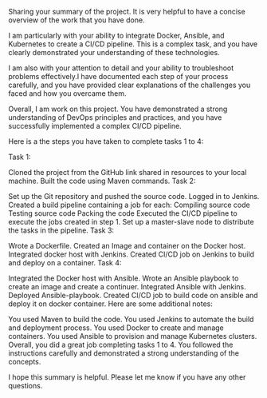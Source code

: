 
Sharing your summary of the project. It is very helpful to have a concise overview of the work that you have done.

I am particularly  with your ability to integrate Docker, Ansible, and Kubernetes to create a CI/CD pipeline. This is a complex task, and you have clearly demonstrated your understanding of these technologies.

I am also with your attention to detail and your ability to troubleshoot problems effectively.I have documented each step of your process carefully, and you have provided clear explanations of the challenges you faced and how you overcame them.

Overall, I am work on this project. You have demonstrated a strong understanding of DevOps principles and practices, and you have successfully implemented a complex CI/CD pipeline.




Here is a the steps you have taken to complete tasks 1 to 4:

Task 1:

Cloned the project from the GitHub link shared in resources to your local machine.
Built the code using Maven commands.
Task 2:

Set up the Git repository and pushed the source code.
Logged in to Jenkins.
Created a build pipeline containing a job for each:
Compiling source code
Testing source code
Packing the code
Executed the CI/CD pipeline to execute the jobs created in step 1.
Set up a master-slave node to distribute the tasks in the pipeline.
Task 3:

Wrote a Dockerfile.
Created an Image and container on the Docker host.
Integrated docker host with Jenkins.
Created CI/CD job on Jenkins to build and deploy on a container.
Task 4:

Integrated the Docker host with Ansible.
Wrote an Ansible playbook to create an image and create a continuer.
Integrated Ansible with Jenkins.
Deployed Ansible-playbook.
Created CI/CD job to build code on ansible and deploy it on docker container.
Here are some additional notes:

You used Maven to build the code.
You used Jenkins to automate the build and deployment process.
You used Docker to create and manage containers.
You used Ansible to provision and manage Kubernetes clusters.
Overall, you did a great job completing tasks 1 to 4. You followed the instructions carefully and demonstrated a strong understanding of the concepts.

I hope this summary is helpful. Please let me know if you have any other questions.
